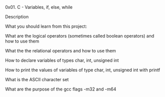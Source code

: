 0x01. C - Variables, if, else, while

Description

What you should learn from this project:

What are the logical operators (sometimes called boolean operators) and how to use them

What the the relational operators and how to use them

How to declare variables of types char, int, unsigned int

How to print the values of variables of type char, int, unsigned int with printf

What is the ASCII character set

What are the purpose of the gcc flags -m32 and -m64
